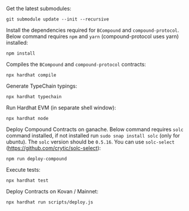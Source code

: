 Get the latest submodules:

    git submodule update --init --recursive

Install the dependencies required for `BCompound` and `compound-protocol`. Below command requires `npm` and `yarn` (compound-protocol uses yarn) installed:

    npm install

Compiles the `BCompound` and `compound-protocol` contracts:

    npx hardhat compile

Generate TypeChain typings:

    npx hardhat typechain

Run Hardhat EVM (in separate shell window):

    npx hardhat node

Deploy Compound Contracts on ganache. Below command requires `solc` command installed, if not installed run `sudo snap install solc` (only for ubuntu). The `solc` version should be `0.5.16`. You can use `solc-select` (https://github.com/crytic/solc-select):

    npm run deploy-compound

Execute tests:

    npx hardhat test

Deploy Contracts on Kovan / Mainnet:

    npx hardhat run scripts/deploy.js
